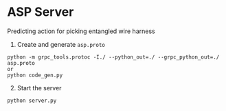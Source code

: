 # ASP Server

Predicting action for picking entangled wire harness

1. Create and generate `asp.proto`
```
python -m grpc_tools.protoc -I./ --python_out=./ --grpc_python_out=./ asp.proto
or
python code_gen.py
```

2. Start the server 

```
python server.py 
```